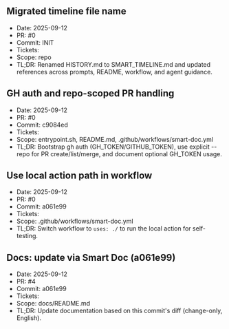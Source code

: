 ## Migrated timeline file name
- Date: 2025-09-12
- PR: #0
- Commit: INIT
- Tickets: 
- Scope: repo
- TL;DR: Renamed HISTORY.md to SMART_TIMELINE.md and updated references across prompts, README, workflow, and agent guidance.

## GH auth and repo-scoped PR handling
- Date: 2025-09-12
- PR: #0
- Commit: c9084ed
- Tickets: 
- Scope: entrypoint.sh, README.md, .github/workflows/smart-doc.yml
- TL;DR: Bootstrap gh auth (GH_TOKEN/GITHUB_TOKEN), use explicit --repo for PR create/list/merge, and document optional GH_TOKEN usage.

## Use local action path in workflow
- Date: 2025-09-12
- PR: #0
- Commit: a061e99
- Tickets: 
- Scope: .github/workflows/smart-doc.yml
- TL;DR: Switch workflow to `uses: ./` to run the local action for self-testing.

## Docs: update via Smart Doc (a061e99)
- Date: 2025-09-12
- PR: #4
- Commit: a061e99
- Tickets: 
- Scope: docs/README.md
- TL;DR: Update documentation based on this commit's diff (change-only, English).

